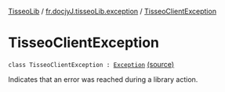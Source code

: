 [TisseoLib](../index.md) / [fr.docjyJ.tisseoLib.exception](index.md) / [TisseoClientException](./-tisseo-client-exception.md)

# TisseoClientException

`class TisseoClientException : `[`Exception`](https://kotlinlang.org/api/latest/jvm/stdlib/kotlin/-exception/index.html) [(source)](https://github.com/docjyJ/TisseoLib/tree/master/src/main/kotlin/fr/docjyJ/tisseoLib/exception/TisseoClientException.kt#L6)

Indicates that an error was reached during a library action.

